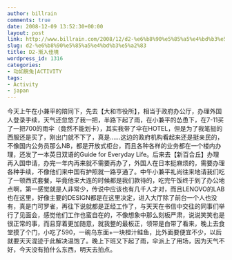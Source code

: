 ```yaml
---
author: billrain
comments: true
date: 2008-12-09 13:52:30+00:00
layout: post
link: http://www.billrain.com/2008/12/d2-%e6%b8%90%e5%85%a5%e4%bd%b3%e5%a2%83/
slug: d2-%e6%b8%90%e5%85%a5%e4%bd%b3%e5%a2%83
title: D2-渐入佳境
wordpress_id: 1316
categories:
- 动如脱兔|ACTIVITY
tags:
- Activity
- japan
---
```


今天上午在小兼平的陪同下，先去【大和市役所】，相当于政府办公厅，办理外国人登录手续，天气还忽悠了我一把，半路下起了雨，在小兼平的怂恿下，在7-11买了一把700的雨伞（竟然不能划卡），其实我带了伞在HOTEL，但是为了我笔挺的西服还是买了，刚出门就不下了，真是……这边的政府机构看起来还是挺亲民的，不像国内公务员那么NB，都是开放式柜台，而且各种各样的业务都在一个楼内办理，还发了一本英日双语的Guide for Everyday Life。后来去【新百合丘】办理再入国申请，办完一年内再来就不需要再办了，外国人在日本挺麻烦的，需要办理各种手续，不像他们来中国有护照就一路亨通了。中午小兼平礼尚往来地请我们吃了一顿西式套餐，毕竟他来大连的时候都是我们款待的，吃完午饭终于到了办公地点啊，第一感觉就是人非常少，传说中应该也有几千人才对，而且LENOVO的LAB也在这里，好像主要的DESIGN都是在这里决定，进入大厅除了前台一个人也没有，真是门可罗雀，再往下说就都是正经工作了，与天天在书信中交往的同事们举行了见面会，感觉他们工作也蛮自在的，不像想象中那么刻板严肃，说说笑笑也是很正常的事，而且穿着更加随意，就我整的最板正，领带是白带了看来，晚上去食堂摸了个门，小吃了590，一碗乌东面+一块橙汁鲑鱼，比外面要便宜不少，以后就要天天混迹于此解决温饱了。晚上下班又下起了雨，伞派上了用场，因为天气不好，今天没有拍什么东西，明天去拍点。
